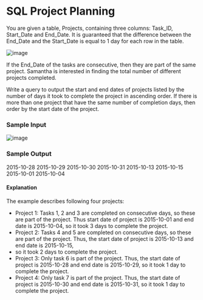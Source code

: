 # SQL Project Planning

You are given a table, Projects, containing three columns: Task_ID, Start_Date and End_Date. It is guaranteed that the difference between the End_Date and 
the Start_Date is equal to 1 day for each row in the table.

![image](https://user-images.githubusercontent.com/28734537/137597593-8c68660b-dbae-41c7-9034-fb703afd5c16.png)

If the End_Date of the tasks are consecutive, then they are part of the same project. Samantha is interested in finding the total number of different projects completed.

Write a query to output the start and end dates of projects listed by the number of days it took to complete the project in ascending order. If there is more than one project that have the same number of completion days, then order by the start date of the project.

### Sample Input

![image](https://user-images.githubusercontent.com/28734537/137597597-4bbf9be6-6913-4c36-878d-ad20d79c4dce.png)

### Sample Output

2015-10-28 2015-10-29
2015-10-30 2015-10-31
2015-10-13 2015-10-15
2015-10-01 2015-10-04

#### Explanation

The example describes following four projects:

- Project 1: Tasks 1, 2 and 3 are completed on consecutive days, so these are part of the project. Thus start date of project is 2015-10-01 and end date is 2015-10-04, 
so it took 3 days to complete the project.
- Project 2: Tasks 4 and 5 are completed on consecutive days, so these are part of the project. Thus, the start date of project is 2015-10-13 and end date is 2015-10-15,
- so it took 2 days to complete the project.
- Project 3: Only task 6 is part of the project. Thus, the start date of project is 2015-10-28 and end date is 2015-10-29, so it took 1 day to complete the project.
- Project 4: Only task 7 is part of the project. Thus, the start date of project is 2015-10-30 and end date is 2015-10-31, so it took 1 day to complete the project.
